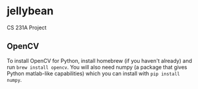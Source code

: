 jellybean
=========

CS 231A Project

OpenCV
------

To install OpenCV for Python, install homebrew (if you haven't already) and run `brew install opencv`. You will also need numpy (a package that gives Python matlab-like capabilities) which you can install with `pip install numpy`.
